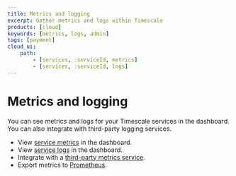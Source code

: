 ```yaml
---
title: Metrics and logging
excerpt: Gather metrics and logs within Timescale
products: [cloud]
keywords: [metrics, logs, admin]
tags: [payment]
cloud_ui:
    path:
        - [services, :serviceId, metrics]
        - [services, :serviceId, logs]
---
```


# Metrics and logging

You can see metrics and logs for your Timescale services in the dashboard. You
can also integrate with third-party logging services.

*   View [service metrics][metrics] in the dashboard.
*   View [service logs][logs] in the dashboard.
*   Integrate with a [third-party metrics service][integrations].
*   Export metrics to [Prometheus][prometheus].

[metrics]: /use-timescale/:currentVersion:/metrics-logging/service-metrics/
[insights]: /use-timescale/:currentVersion:/metrics-logging/insights/
[logs]: /use-timescale/:currentVersion:/metrics-logging/service-logs/
[integrations]: /use-timescale/:currentVersion:/metrics-logging/integrations/
[prometheus]: /use-timescale/:currentVersion:/metrics-logging/metrics-to-prometheus/
